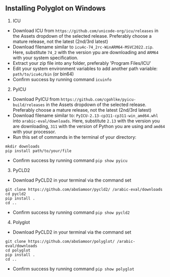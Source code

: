 Installing Polyglot on Windows
---
1. ICU
- Download ICU from ```https://github.com/unicode-org/icu/releases``` in the Assets dropdown of the selected release. Preferably choose a mature release, not the latest (2nd/3rd latest)
- Download filename similar to `icu4c-74_2rc-WinARM64-MSVC2022.zip`. Here, substitute `74_2` with the version ypu are downloading and `ARM64` with your system specification.
- Extract your zip file into any folder, preferably 'Program Files/ICU'
- Edit your system environment variables to add another path variable: `path/to/icu4c/bin` (or bin64)
- Confirm success by running command `icuinfo`

2. PyICU
- Download PyICU from ```https://github.com/cgohlke/pyicu-build/releases``` in the Assets dropdown of the selected release. Preferably choose a mature release, not the latest (2nd/3rd latest)
- Download filename similar to: `PyICU-2.13-cp311-cp311-win_amd64.whl` into `arabic-eval/downloads`. Here, substitute `2.13` with the version you are downloading, `311` with the version of Python you are using and `amd64` with your processor.
- Run this set of commands in the terminal of your directory:
```
mkdir downloads
pip install path/to/your/file
```
- Confirm success by running command `pip show pyicu`

3. PyCLD2
- Download PyCLD2 in your terminal via the command set
```
git clone https://github.com/aboSamoor/pycld2/ /arabic-eval/downloads
cd pycld2
pip install .
cd ..
```
- Confirm success by running command `pip show pycld2`

4. Polyglot
- Download PyCLD2 in your terminal via the command set 
```
git clone https://github.com/aboSamoor/polyglot/ /arabic-eval/downloads
cd polyglot
pip install .
cd ..
```
- Confirm success by running command `pip show polyglot`
